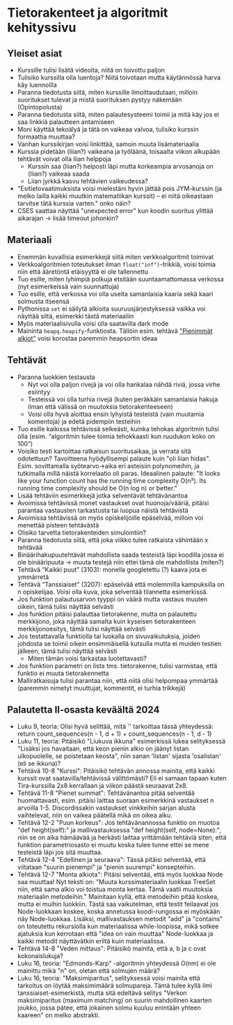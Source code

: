 # Tietorakenteet ja algoritmit kehityssivu

## Yleiset asiat

* Kurssille tulisi lisätä videoita, niitä on toivottu paljon
* Tulisiko kurssilla olla luentoja? Niitä toivotaan mutta käytännössä harva käy luennoilla
* Paranna tiedotusta siitä, miten kurssille ilmoittaudutaan, milloin suoritukset tulevat ja mistä suorituksen pystyy näkemään (Opintopolusta)
* Paranna tiedotusta siitä, miten palautesysteemi toimii ja mitä käy jos ei saa linkkiä palautteen antamiseen
* Moni käyttää tekoälyä ja tätä on vaikeaa valvoa, tulisiko kurssin formaattia muuttaa?
* Vanhan kurssikirjan voisi linkittää, samoin muuta lisämateriaalia
* Kurssia pidetään (liian?) vaikeana ja työläänä, toisaalta viikon alkupään tehtävät voivat olla liian helppoja
  - Kurssin saa (liian?) helposti läpi mutta korkeampia arvosanoja on (liian?) vaikeaa saada
  - Liian jyrkkä kasvu tehtävien vaikeudessa?
* "Esitietovaatimuksista voisi mielestäni hyvin jättää pois JYM-kurssin (ja melko lailla kaikki muutkin matematiikan kurssit) – ei niitä oikeastaan tarvitse tätä kurssia varten." onko näin?
* CSES saattaa näyttää "unexpected error" kun koodin suoritus ylittää aikarajan -> lisää timeout johonkin?

## Materiaali

* Enemmän kuvallisia esimerkkejä siitä miten verkkoalgoritmit toimivat
* Verkkoalgoritmien toteutukset ilman `float("inf")`-trikkiä, voisi toimia niin että ääretöntä etäisyyttä ei ole tallennettu
* Tuo esille, miten lyhimpiä polkuja etsitään suuntaamattomassa verkossa (nyt esimerkeissä vain suunnattuja)
* Tuo esille, että verkossa voi olla useita samanlaisia kaaria sekä kaari solmusta itseensä
* Pythonissa `set` ei säilytä alkioita suuruusjärjestyksessä vaikka voi näyttää siltä, esimerkki tästä materiaaliin
* Myös materiaalisivulla voisi olla saatavilla dark mode
* Maininta `heapq.heapify`-funktiosta. Tällöin esim. tehtävä ["Pienimmät alkiot"](https://cses.fi/tira24k/task/2539) voisi korostaa paremmin heapsortin ideaa

## Tehtävät

* Paranna luokkien testausta
  - Nyt voi olla paljon rivejä ja voi olla hankalaa nähdä riviä, jossa virhe esiintyy
  - Testeissä voi olla turhia rivejä (kuten peräkkäin samanlaisia hakuja ilman että välissä on muutoksia tietorakenteeseen)
  - Voisi olla hyvä aloittaa ensin lyhyistä testeistä (vain muutamia komentoja) ja edetä pidempiin testeihin
* Tuo esille kaikissa tehtävissä selkeästi, kuinka tehokas algoritmin tulisi olla (esim. “algoritmin tulee toimia tehokkaasti kun ruudukon koko on 100”)
* Voisiko testi kartoittaa ratkaisun suoritusaikaa, ja verrata sitä odotettuun? Tavoitteena hyödyllisempi palaute kuin "oli liian hidas". Esim. sovittamalla syötearvo→aika eri asteisiin polynomeihin, ja tutkimalla millä näistä korrelaatio oli paras. Ideaalinen palaute: "It looks like your function count has the running time complexity O(n²). Its running time complexity should be O(n log n) or better."
* Lisää tehtäviin esimerkkejä jotka selventävät tehtävänantoa
* Avoimissa tehtävissä monet vastaukset ovat huonoja/vääriä, pitäisi parantaa vastausten tarkastusta tai luopua näistä tehtävistä
* Avoimissa tehtävissä on myös opiskelijoille epäselvää, milloin voi menettää pisteen tehtävästä
* Olisiko tarvetta tietorakenteiden simulointiin?
* Paranna tiedotusta siitä, että joka viikko tulee ratkaista vähintään x tehtävää
* Binäärihakupuutehtävät mahdollista saada testeistä läpi koodilla jossa ei ole binääripuuta -> muuta testejä niin ettei tämä ole mahdollista (miten?)
* Tehtävä “Kaikki puut” (3103): monella googletettu (?) kaava jota ei ymmärretä
* Tehtävä “Tanssiaiset” (3207): epäselvää että molemmilla kampuksilla on n opiskelijaa. Voisi olla kuva, joka selventää tilannetta esimerkissä.
* Jos funktion palautusarvon tyyppi on väärä mutta vastaus muuten oikein, tämä tulisi näyttää selvästi
* Jos funktion pitäisi palauttaa tietorakenne, mutta on palautettu merkkijono, joka näyttää samalta kuin kyseisen tietorakenteen merkkijonoesitys, tämä tulisi näyttää selvästi
* Jos testattavalla funktiolla tai luokalla on sivuvaikutuksia, joiden johdosta se toimii oikein ensimmäisellä kutsulla mutta ei muiden testien jälkeen, tämä tulisi näyttää selvästi
  - Miten tämän voisi tarkastaa luotettavasti?
* Jos funktion parametri on lista tms. tietorakenne, tulisi varmistaa, että funktio ei muuta tietorakennetta
* Malliratkaisuja tulisi parantaa niin, että niitä olisi helpompaa ymmärtää (paremmin nimetyt muuttujat, kommentit, ei turhia trikkejä)

## Palautetta II-osasta keväältä 2024

* Luku 9, teoria: Olisi hyvä selittää, mitä '' tarkoittaa tässä yhteydessä: return count_sequences(n - 1, d + 1) +
count_sequences(n - 1, d - 1)
* Luku 11, teoria: Pitäisikö "Liukuva ikkuna" esimerkissä lukea selityksessä "Lisäksi jos havaitaan, että keon pienin alkio on jäänyt listan ulkopuolelle, se poistetaan keosta", niin sanan 'listan' sijasta 'osalistan' (eli se ikkuna)?
* Tehtävä 10-8 "Kurssi": Pitäisikö tehtävän annossa mainita, että kaikki kurssit ovat saatavilla/tehtävissä välittömästi? Eli ei samaan tapaan kuten Tira-kurssilla 2x8 kerrallaan ja viikon päästä seuraavat 2x8.
* Tehtävä 11-8 "Pienet summat": Tehtävänantoa pitää selventää huomattavasti, esim. pitäisi laittaa suoraan esimerkkinä vastaukset n arvoilla 1-5. Discordissakin vastaukset vinkkeihin sarjan alusta vaihtelevat, niin on vaikea päätellä mikä on oikea alku.
* Tehtävä 12-2 "Puun korkeus": Jos tehtävänannossa funktio on muotoa "def height(self):" ja mallivastauksessa "def height(self, node=None):", niin se on aika hämäävää ja herkästi laittaa yrittämään tehtäviä siten, että funktion parametriosasto ei muutu koska tulee tunne ettei se mene testeistä läpi jos sitä muuttaa.
* Tehtävä 12-4 "Edellinen ja seuraava": Tässä pitäisi selventää, että viitataan "suurin pienempi" ja "pienin suurempi" konsepteihin.
* Tehtävä 12-7 "Monta alkiota": Pitäisi selventää, että myös luokkaa Node saa muuttaa! Nyt teksti on: "Muuta kurssimateriaalin luokkaa TreeSet niin, että sama alkio voi toistua monta kertaa. Tämä vaatii muutoksia materiaalin metodeihin." Mainitaan kyllä, että metodeihin pitää koskea, mutta ei muihin luokkiin. Tästä saa vaikutelman, että testit feilaavat jos Node-luokkaan koskee, koska annetussa koodi-rungossa ei myöskään näy Node-luokkaa. Lisäksi, mallivastauksen metodit "add" ja "contains" on toteutettu rekursiolla kun materiaalissa while-loopissa, mikä sotkee ajatuksia kun kerrotaan että "idea on vain muuttaa" Node-luokkaa ja kaikki metodit näyttävätkin eriltä kuin materiaalissa.
* Tehtävä 14-8 "Veden mittaus": Pitäisikö mainita, että a, b ja c ovat kokonaislukuja?
* Luku 16, teoria: "Edmonds-Karp" -algoritmin yhteydessä O(nm) ei ole mainittu mikä "n" on, oletan että solmujen määrä?
* Luku 16, teoria: "Maksimiparitus", selityksessä voisi mainita että tarkoitus on löytää maksimimäärä solmupareja. Tämä tulee kyllä ilmi tanssiaiset-esimerkistä, mutta sitä edeltävä selitys "Verkon maksimiparitus (maximum matching) on suurin mahdollinen kaarten joukko, jossa pätee, että jokainen solmu kuuluu enintään yhteen kaareen" on melko abstrakti.
#
